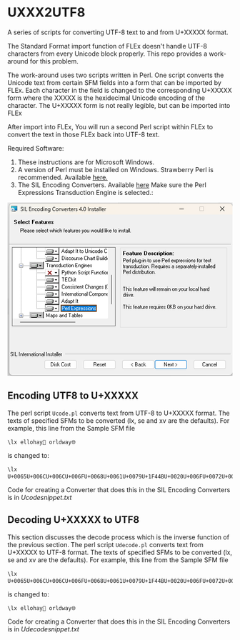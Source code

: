 # UXXX2UTF8

A series of scripts for converting UTF-8 text to and from U+XXXXX format.

The Standard Format import function of FLEx doesn't handle UTF-8 characters from every Unicode block properly.
This repo provides a work-around for this problem.

The work-around uses two scripts written in Perl.
One script converts the Unicode text from certain SFM fields into a form that can be imported by FLEx.
Each character in the field is changed to the corresponding U+XXXXX form where the XXXXX is the hexidecimal Unicode encoding of the character.
The U+XXXXX form is not really legible, but can be imported into FLEx

After import into FLEx, You will run a second Perl script within FLEx to convert the text in those FLEx back into UTF-8 text.

Required Software:

1) These instructions are for Microsoft Windows.
2) A version of Perl must be installed on Windows. Strawberry Perl is recommended. Available [here.](https://strawberryperl.com/)
3) The SIL Encoding Converters. Available [here](https://software.sil.org/silconverters/) Make sure the Perl Expressions Transduction Engine is selected.:

![Perl Expressions](./Perl%20Expresssions.png "Perl Expressions Transduction Engine")

## Encoding UTF8 to U+XXXXX
The perl script `Ucode.pl` converts text from UTF-8 to U+XXXXX format.
The texts of specified SFMs to be converted (lx, se and xv are the defaults).
For example, this line from the Sample SFM file
````
\lx ellohay👋 orldway🌐
````
is changed to:
````
\lx U+0065U+006CU+006CU+006FU+0068U+0061U+0079U+1F44BU+0020U+006FU+0072U+006CU+0064U+0077U+0061U+0079U+1F310
````
Code for creating a Converter that does this in the SIL Encoding Converters is in *Ucodesnippet.txt*

## Decoding U+XXXXX to UTF8
This section discusses the decode process which is the inverse function of the previous section.
The perl script `Udecode.pl` converts text from U+XXXXX to UTF-8 format.
The texts of specified SFMs to be converted (lx, se and xv are the defaults).
For example, this line from the Sample SFM file
````
\lx U+0065U+006CU+006CU+006FU+0068U+0061U+0079U+1F44BU+0020U+006FU+0072U+006CU+0064U+0077U+0061U+0079U+1F310
````
is changed to:
````
\lx ellohay👋 orldway🌐
````
Code for creating a Converter that does this in the SIL Encoding Converters is in *Udecodesnippet.txt*
